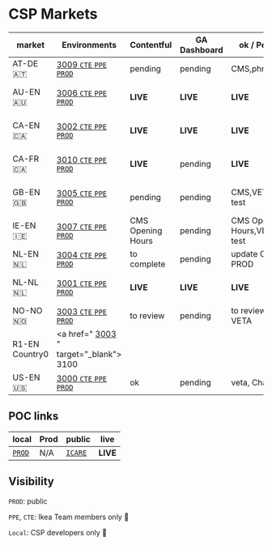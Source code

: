 # CSP Markets

|   market| Environments|Contentful | GA Dashboard |ok / Pending |live |
| -- | -- |  -- | -- | -- | -- |
| AT-DE  🇦🇹 | <a href="http://localhost:3009/at/de/customer-service/support/" target="_blank"> 3009 </a>   <a href="https://www.cte.ikeadt.com/at/de/customer-service/support/" target="_blank"> `CTE` </a>   <a href="https://www.ppe.ikeadt.com/at/de/customer-service/support/" target="_blank"> `PPE` </a> <a href="" target="_blank">  </a>  <a href="https://www.ikea.com/at/de/customer-service/support/" target="_blank"> `PROD`  </a> | pending | pending | CMS,phrase,veta |  |
|  AU-EN 🇦🇺 |  <a href="http://localhost:3006/au/en/customer-service/support/" target="_blank"> 3006  </a>  <a href="https://www.cte.ikeadt.com/au/en/customer-service/support/" target="_blank"> `CTE` </a>  <a href="https://www.ppe.ikeadt.com/au/en/customer-service/support/" target="_blank"> `PPE` </a> <a href="" target="_blank">  </a>   <a href="https://www.ikea.com/au/en/customer-service/support/" target="_blank"> `PROD`  </a> | **LIVE** |**LIVE** |**LIVE** | **LIVE** since 4/28/22|
|  CA-EN 🇨🇦 |  <a href="http://localhost:3002/ca/en/customer-service/support/" target="_blank"> 3002 </a>   <a href="https://www.cte.ikeadt.com/ca/en/customer-service/support/" target="_blank"> `CTE` </a>  <a href="https://www.ppe.ikeadt.com/ca/en/customer-service/support/" target="_blank"> `PPE` </a> <a href="" target="_blank">  </a>  <a href="https://www.ikea.com/ca/en/customer-service/support/" target="_blank"> `PROD`  </a> | **LIVE** | **LIVE**  |**LIVE**  |  **LIVE** since 5/12/22|
|  CA-FR 🇨🇦| <a href="http://localhost:3010/ca/fr/customer-service/support/" target="_blank"> 3010 </a> <a href="https://www.cte.ikeadt.com/ca/fr/customer-service/support/" target="_blank"> `CTE` </a>  <a href="https://www.ppe.ikeadt.com/ca/fr/customer-service/support/" target="_blank"> `PPE` </a>  </a>  <a href="https://www.ikea.com/ca/fr/customer-service/support/" target="_blank"> `PROD`  </a> | **LIVE** |pending |**LIVE** |  **LIVE** since 5/12/22|
|  GB-EN 🇬🇧 | <a href="http://localhost:3005/gb/en/customer-service/support/" target="_blank"> 3005 </a> <a href="https://www.cte.ikeadt.com/gb/en/customer-service/support/" target="_blank"> `CTE` </a>  <a href="https://www.ppe.ikeadt.com/gb/en/customer-service/support/"> `PPE` </a>  <a href="https://www.ikea.com/gb/en/customer-service/support/"> `PROD` </a> | pending | pending | CMS,VETA, AB test |Provided: June 2022?  |
|  IE-EN 🇮🇪 |  <a href="http://localhost:3007/ie/en/customer-service/support/" target="_blank"> 3007 </a>   <a href="https://www.cte.ikeadt.com/ie/en/customer-service/support/" target="_blank"> `CTE` </a>   <a href="https://www.ppe.ikeadt.com/ie/en/customer-service/support/" target="_blank"> `PPE` </a> <a href="" target="_blank">  </a>  <a href="https://www.ikea.com/ie/en/customer-service/support/" target="_blank"> `PROD`  </a> | CMS Opening Hours |pending |  CMS Opening Hours,VETA, AB test |Provided: June 2022? |
|  NL-EN 🇳🇱 |<a href="http://localhost:3004/nl/en/customer-service/support/"> 3004 </a>  <a href="" target="_blank">  </a> <a href="https://www.cte.ikeadt.com/nl/en/customer-service/support/" target="_blank"> `CTE` </a>  <a href="https://www.ppe.ikeadt.com/nl/en/customer-service/support/" target="_blank">`PPE`</a> <a href="https://www.ikea.com/nl/en/customer-service/support/" target="_blank"> `PROD`  </a> | to complete | pending| update CMS in PROD| |
|  NL-NL 🇳🇱 | <a href="http://localhost:3001/nl/nl/customer-service/support/"> 3001 </a>   <a href="https://www.cte.ikeadt.com/nl/nl/customer-service/support/" target="_blank"> `CTE` </a>   <a href="https://www.ppe.ikeadt.com/nl/nl/customer-service/support/" target="_blank">`PPE`  </a> <a href="" target="_blank">  </a>  <a href="https://www.ikea.com/nl/nl/customer-service/support/" target="_blank"> `PROD`  </a> | **LIVE** |**LIVE** | **LIVE**|**LIVE** since  4/8/22|
|  NO-NO 🇳🇴 |  <a href="http://localhost:3003/no/no/customer-service/support/" target="_blank">  3003 </a>  <a href="https://www.cte.ikeadt.com/no/no/customer-service/support/" target="_blank"> `CTE` </a>  <a href="https://www.ppe.ikeadt.com/no/no/customer-service/support/" target="_blank"> `PPE` </a> <a href="" target="_blank">  </a>  <a href="https://www.ikea.com/no/no/customer-service/support/" target="_blank"> `PROD`  </a> | to review| pending | to review CMS , VETA | |
|  R1-EN Country0 | <a href=" <a href="http://localhost:3003/no/no/customer-service/support/" target="_blank">  3003 </a> " target="_blank">  3100 </a>  |  |  | |
|  US-EN 🇺🇸 |  <a href="http://localhost:3000/us/en/customer-service/support/" target="_blank"> 3000 </a> <a href="https://www.ikea.com/us/en/customer-service/support"> `CTE` </a>  <a href="https://www.ppe.ikeadt.com/us/en/customer-service/support/" target="_blank"> `PPE` </a> <a href="" target="_blank">  </a> <a href="https://www.ikea.com/us/en/customer-service/support/" target="_blank"> `PROD`  </a> | ok |pending | veta, Chat| |



## POC links

| local | Prod |public |  live |
| -- | -- | -- | -- |
| <a href="http://localhost:3000/" target="_blank"> `PROD`  </a> | N/A | <a href="https://icare.ingka.com/" target="_blank"> `ICARE`  </a> | **LIVE** |

## Visibility

`PROD`: public

`PPE`, `CTE`: Ikea Team members only 🔑

`Local`: CSP developers only 🔑
